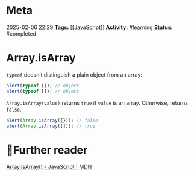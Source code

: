 # Meta
2025-02-06 22:29
**Tags:** [[JavaScript]]
**Activity:** #learning 
**Status:** #completed 

# Array.isArray
`typeof`  doesn’t distinguish a plain object from an array:
```JavaScript title:example.js
alert(typeof {}); // object
alert(typeof []); // object
```

`Array.isArray(value)` returns `true` if `value` is an array. Otherwise, returns `false`.
```JavaScript title:example.js
alert(Array.isArray({})); // false
alert(Array.isArray([])); // true
```

# 📑Further reader
[Array.isArray() - JavaScript | MDN](https://developer.mozilla.org/en-US/docs/Web/JavaScript/Reference/Global_Objects/Array/isArray)
